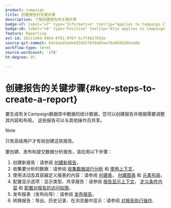 ```yaml
---
product: campaign
title: 创建报告的关键步骤
description: 了解创建报告的关键步骤
badge-v7: label="v7" type="Informative" tooltip="Applies to Campaign Classic v7"
badge-v8: label="v8" type="Positive" tooltip="Also applies to Campaign v8"
feature: Reporting
exl-id: 262c1469-94b4-4f81-9f6f-5c7f481765da
source-git-commit: 6dc6aeb5adeb82d527b39a05ee70a9926205ea0b
workflow-type: tm+mt
source-wordcount: '170'
ht-degree: 0%

---
```


# 创建报告的关键步骤{#key-steps-to-create-a-report}



要生成有关Campaign数据库中数据的统计数据，您可以创建报告并根据需要调整其内容和布局。 这些报告可以与其他操作员共享。

>[!NOTE]
>
>只有高级用户才有权创建这些报告。

要创建、发布和提交数据分析报告，请应用以下步骤：

1. 创建新报告：请参阅 [创建新报告](../../reporting/using/creating-a-new-report.md)，
1. 收集要分析的数据：请参阅 [收集数据进行分析](../../reporting/using/collecting-data-to-analyze.md) 和 [使用上下文](../../reporting/using/using-the-context.md)，
1. 使用活动及其容器定义报表的内容：请参阅 [创建表](../../reporting/using/creating-a-table.md)， [创建图表](../../reporting/using/creating-a-chart.md) 和 [元素布局](../../reporting/using/element-layout.md)，
1. 配置显示选项：显示类型、共享报告：请参阅 [报告显示上下文](../../reporting/using/configuring-access-to-the-report.md#report-display-context)， [定义条件内容](../../reporting/using/defining-a-conditional-content.md) 和 [配置对报告的访问权限](../../reporting/using/configuring-access-to-the-report.md)，
1. 发布报表（发布向导）：请参阅 [发布报告](../../reporting/using/configuring-access-to-the-report.md#publishing-the-report)，
1. 转换报告：导出、历史记录、在浏览器中显示：请参阅 [对报告执行操作](../../reporting/using/actions-on-reports.md).
